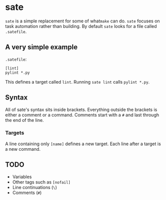 # sate

`sate` is a simple replacement for some of what`make` can do. `sate` focuses on task automation rather than building. By default `sate` looks for a file called `.satefile`.

## A very simple example

`.satefile`:
```
[lint]
pylint *.py
```

This defines a target called `lint`. Running `sate lint` calls `pylint *.py`.

## Syntax

All of sate's syntax sits inside brackets. Everything outside the brackets is either a comment or a command. Comments start with a `#` and last through the end of the line.

### Targets
A line containing only  `[name]` defines a new target. Each line after a target is a new command.

## TODO

- Variables
- Other tags such as `[nofail]`
- Line continuations (`\`)
- Comments (`#`)
